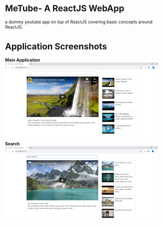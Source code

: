 # MeTube- A ReactJS WebApp
a dummy youtube app on top of ReactJS covering basic concepts around ReactJS.



# Application Screenshots  

**Main Application**  
![Alt text](./screenshots/landing_page.png?raw=true "Home Page")  


**Search**  
![Alt text](./screenshots/search.png?raw=true "Home Page") 
